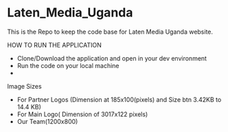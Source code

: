 # Laten_Media_Uganda
This is the Repo to keep the code base for Laten Media Uganda website.

HOW TO RUN THE APPLICATION
 - Clone/Download the application and open in your dev environment
 - Run the code on your local machine
 -  

Image Sizes
 - For Partner Logos (Dimension at 185x100(pixels) and Size btn 3.42KB to 14.4 KB)
 - For Main Logo( Dimension of 3017x122 pixels)
 - Our Team(1200x800)